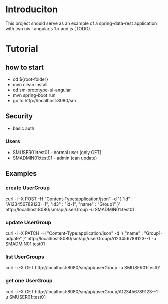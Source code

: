 # Introduciton

This project should serve as an example of a spring-data-rest application with two uis : angularjs 1.x and js (TODO). 

# Tutorial
## how to start
* cd ${root-folder}
* mvn clean install
* cd sm-prototype-ui-angular
* mvn spring-boot:run
* go to http://localhost:8080/sm
## Security
* basic auth

### Users
* SMUSER01:test01 - normal user (only GET)
* SMADMIN01:test01 - admin (can update)

## Examples

### create UserGroup
curl -i -X POST -H "Content-Type:application/json" -d '{  "id" : "A123456789123--1",  "id3" : "id-1", "name" : "Group1" }' http://localhost:8080/sm/api/userGroup -u SMADMIN01:test01

### update UserGroup
curl -i -X PATCH -H "Content-Type:application/json" -d '{ "name" : "Group1-udpate" }' http://localhost:8080/sm/api/userGroup/A123456789123--1 -u SMADMIN01:test01

### list UserGroups
curl -i -X GET http://localhost:8080/sm/api/userGroup -u SMUSER01:test01

### get one UserGroup
curl -i -X GET http://localhost:8080/sm/api/userGroup/A123456789123--1 -u SMUSER01:test01
